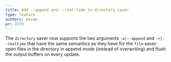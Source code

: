 ```yaml
---
title: Add --append and --real-time to directory saver
type: feature
authors: mavam
pr: 3379
---
```


The `directory` saver now supports the two arguments `-a|--append` and
`-r|--realtime` that have the same semantics as they have for the `file` saver:
open files in the directory in append mode (instead of overwriting) and flush
the output buffers on every update.
